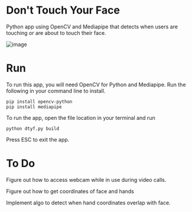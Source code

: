 # Don't Touch Your Face
Python app using OpenCV and Mediapipe that detects when users are touching or are about to touch their face.

![image](https://user-images.githubusercontent.com/43489192/118425189-80065d00-b67d-11eb-9c7b-86fe1228f460.png)



# Run
To run this app, you will need OpenCV for Python and Mediapipe.  Run the following in your command line to install.
```
pip install opencv-python
pip install mediapipe
```

To run the app, open the file location in your terminal and run
```
python dtyf.py build
```

Press ESC to exit the app.

# To Do
Figure out how to access webcam while in use during video calls.

Figure out how to get coordinates of face and hands

Implement algo to detect when hand coordinates overlap with face.  
